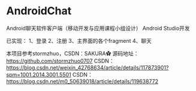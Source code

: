 # AndroidChat
Android聊天软件客户端（移动开发与应用课程小组设计）
Android Studio开发

已实现：
  1、登录
  2、注册
  3、主界面的各个fragment
  4、聊天

本项目参考stormzhuo，CSDN：SAKURA✿
源码地址：https://github.com/stormzhuo0707
CSDN：https://blog.csdn.net/weixin_42768634/article/details/117873901?spm=1001.2014.3001.5501
CSDN：https://blog.csdn.net/m0_50639018/article/details/119638772
